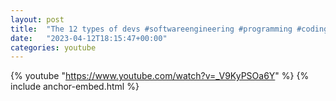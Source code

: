 ```yaml
---
layout: post
title:  "The 12 types of devs #softwareengineering #programming #coding"
date:   "2023-04-12T18:15:47+00:00"
categories: youtube
---
```

{% youtube  "https://www.youtube.com/watch?v=_V9KyPSOa6Y" %}
{% include anchor-embed.html %}
<br />

